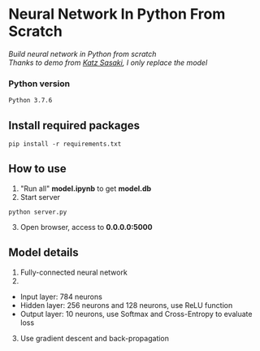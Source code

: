 # Neural Network In Python From Scratch

*Build neural network in Python from scratch*
<br/>
*Thanks to demo from [Katz Sasaki](https://github.com/nai-kon/CNN-Digit-Recognition), I only replace the model*

### Python version
```
Python 3.7.6
```

## Install required packages
```git
pip install -r requirements.txt
```
## How to use
1. "Run all" **model.ipynb** to get **model.db**
2. Start server
```git
python server.py
```
3. Open browser, access to **0.0.0.0:5000**

## Model details
1. Fully-connected neural network
2. 
* Input layer: 784 neurons
* Hidden layer: 256 neurons and 128 neurons, use ReLU function
* Output layer: 10 neurons, use Softmax and Cross-Entropy to evaluate loss
3. Use gradient descent and back-propagation